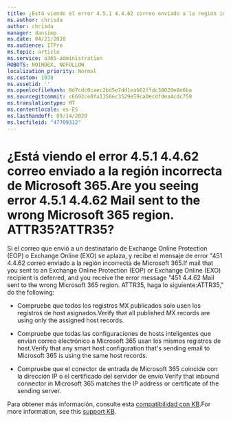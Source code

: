 ```yaml
---
title: ¿Está viendo el error 4.5.1 4.4.62 correo enviado a la región incorrecta de Microsoft 365. ATTR35?
ms.author: chrisda
author: chrisda
manager: dansimp
ms.date: 04/21/2020
ms.audience: ITPro
ms.topic: article
ms.service: o365-administration
ROBOTS: NOINDEX, NOFOLLOW
localization_priority: Normal
ms.custom: 1938
ms.assetid: ''
ms.openlocfilehash: 8d7cdc0caec2bd5e7dd1ea662ffdc38020e8e6ba
ms.sourcegitcommit: c6692ce0fa1358ec3529e59ca0ecdfdea4cdc759
ms.translationtype: MT
ms.contentlocale: es-ES
ms.lasthandoff: 09/14/2020
ms.locfileid: "47709312"
---
```

# <a name="are-you-seeing-error-451-4462-mail-sent-to-the-wrong-microsoft-365-region-attr35"></a><span data-ttu-id="04429-103">¿Está viendo el error 4.5.1 4.4.62 correo enviado a la región incorrecta de Microsoft 365.</span><span class="sxs-lookup"><span data-stu-id="04429-103">Are you seeing error 4.5.1 4.4.62 Mail sent to the wrong Microsoft 365 region.</span></span> <span data-ttu-id="04429-104">ATTR35?</span><span class="sxs-lookup"><span data-stu-id="04429-104">ATTR35?</span></span>

<span data-ttu-id="04429-105">Si el correo que envió a un destinatario de Exchange Online Protection (EOP) o Exchange Online (EXO) se aplaza, y recibe el mensaje de error "451 4.4.62 correo enviado a la región incorrecta de Microsoft 365.</span><span class="sxs-lookup"><span data-stu-id="04429-105">If mail that you sent to an Exchange Online Protection (EOP) or Exchange Online (EXO) recipient is deferred, and you receive the error message "451 4.4.62 Mail sent to the wrong Microsoft 365 region.</span></span> <span data-ttu-id="04429-106">ATTR35, haga lo siguiente:</span><span class="sxs-lookup"><span data-stu-id="04429-106">ATTR35," do the following:</span></span>

- <span data-ttu-id="04429-107">Compruebe que todos los registros MX publicados solo usen los registros de host asignados.</span><span class="sxs-lookup"><span data-stu-id="04429-107">Verify that all published MX records are using only the assigned host records.</span></span>

- <span data-ttu-id="04429-108">Compruebe que todas las configuraciones de hosts inteligentes que envían correo electrónico a Microsoft 365 usan los mismos registros de host.</span><span class="sxs-lookup"><span data-stu-id="04429-108">Verify that any smart host configuration that's sending email to Microsoft 365 is using the same host records.</span></span>

- <span data-ttu-id="04429-109">Compruebe que el conector de entrada de Microsoft 365 coincide con la dirección IP o el certificado del servidor de envío.</span><span class="sxs-lookup"><span data-stu-id="04429-109">Verify that inbound connector in Microsoft 365 matches the IP address or certificate of the sending server.</span></span>

<span data-ttu-id="04429-110">Para obtener más información, consulte esta [compatibilidad con KB](https://support.microsoft.com/help/4057301/attr35-response-code-when-mail-is-sent-to-eop-exo).</span><span class="sxs-lookup"><span data-stu-id="04429-110">For more information, see this [support KB](https://support.microsoft.com/help/4057301/attr35-response-code-when-mail-is-sent-to-eop-exo).</span></span>
